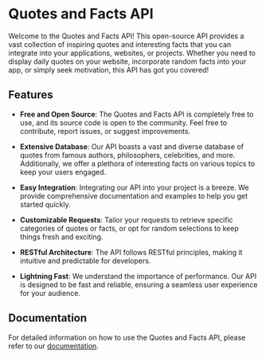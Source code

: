 # Quotes and Facts API


Welcome to the Quotes and Facts API! This open-source API provides a vast collection of inspiring quotes and interesting facts that you can integrate into your applications, websites, or projects. Whether you need to display daily quotes on your website, incorporate random facts into your app, or simply seek motivation, this API has got you covered!

## Features

- **Free and Open Source**: The Quotes and Facts API is completely free to use, and its source code is open to the community. Feel free to contribute, report issues, or suggest improvements.

- **Extensive Database**: Our API boasts a vast and diverse database of quotes from famous authors, philosophers, celebrities, and more. Additionally, we offer a plethora of interesting facts on various topics to keep your users engaged.

- **Easy Integration**: Integrating our API into your project is a breeze. We provide comprehensive documentation and examples to help you get started quickly.

- **Customizable Requests**: Tailor your requests to retrieve specific categories of quotes or facts, or opt for random selections to keep things fresh and exciting.

- **RESTful Architecture**: The API follows RESTful principles, making it intuitive and predictable for developers.

- **Lightning Fast**: We understand the importance of performance. Our API is designed to be fast and reliable, ensuring a seamless user experience for your audience.

## Documentation

For detailed information on how to use the Quotes and Facts API, please refer to our [documentation](https://api.example.com/docs).
